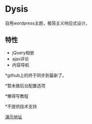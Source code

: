 # Dysis
自用wordpress主题，极简主义响应式设计。


## 特性
- jQuery相册
- ajax评论
- 内容导航

*github上的终于同步到最新了。

*暂未做后台配置选项

*懒得写教程

*不提供技术支持

[演示地址][1]

[1]: https://erl.im/

